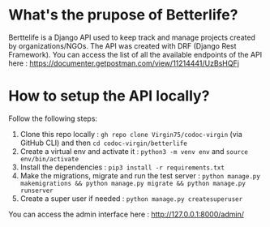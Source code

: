 # What's the prupose of Betterlife?
Berttelife is a Django API used to keep track and manage projects created by organizations/NGOs.
The API was created with DRF (Django Rest Framework).
You can access the list of all the available endpoints of the API here : https://documenter.getpostman.com/view/11214441/UzBsHQFj

# How to setup the API locally?
Follow the following steps:
1. Clone this repo locally : ```gh repo clone Virgin75/codoc-virgin``` (via GitHub CLI) and then ```cd codoc-virgin/betterlife```
2. Create a virtual env and activate it : ```python3 -m venv env``` and ```source env/bin/activate```
3. Install the dependencies : ```pip3 install -r requirements.txt```
4. Make the migrations, migrate and run the test server : ```python manage.py makemigrations && python manage.py migrate && python manage.py runserver```
5. Create a super user if needed : ```python manage.py createsuperuser```

You can access the admin interface here : http://127.0.0.1:8000/admin/
